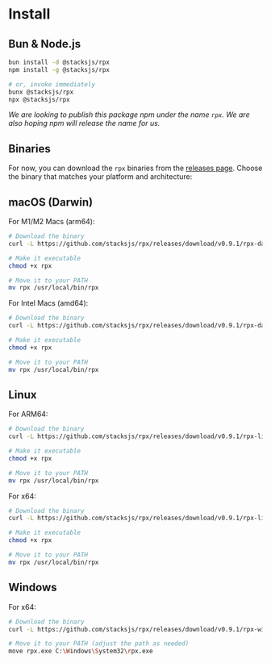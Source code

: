 # Install

## Bun & Node.js

```bash
bun install -d @stacksjs/rpx
npm install -g @stacksjs/rpx

# or, invoke immediately
bunx @stacksjs/rpx
npx @stacksjs/rpx
```

_We are looking to publish this package npm under the name `rpx`. We are also hoping npm will release the name for us._

## Binaries

For now, you can download the `rpx` binaries from the [releases page](https://github.com/stacksjs/rpx/releases/tag/v0.9.1). Choose the binary that matches your platform and architecture:

## macOS (Darwin)

For M1/M2 Macs (arm64):

```bash
# Download the binary
curl -L https://github.com/stacksjs/rpx/releases/download/v0.9.1/rpx-darwin-arm64 -o rpx

# Make it executable
chmod +x rpx

# Move it to your PATH
mv rpx /usr/local/bin/rpx
```

For Intel Macs (amd64):

```bash
# Download the binary
curl -L https://github.com/stacksjs/rpx/releases/download/v0.9.1/rpx-darwin-x64 -o rpx

# Make it executable
chmod +x rpx

# Move it to your PATH
mv rpx /usr/local/bin/rpx
```

## Linux

For ARM64:

```bash
# Download the binary
curl -L https://github.com/stacksjs/rpx/releases/download/v0.9.1/rpx-linux-arm64 -o rpx

# Make it executable
chmod +x rpx

# Move it to your PATH
mv rpx /usr/local/bin/rpx
```

For x64:

```bash
# Download the binary
curl -L https://github.com/stacksjs/rpx/releases/download/v0.9.1/rpx-linux-x64 -o rpx

# Make it executable
chmod +x rpx

# Move it to your PATH
mv rpx /usr/local/bin/rpx
```

## Windows

For x64:

```bash
# Download the binary
curl -L https://github.com/stacksjs/rpx/releases/download/v0.9.1/rpx-windows-x64.exe -o rpx.exe

# Move it to your PATH (adjust the path as needed)
move rpx.exe C:\Windows\System32\rpx.exe
```
